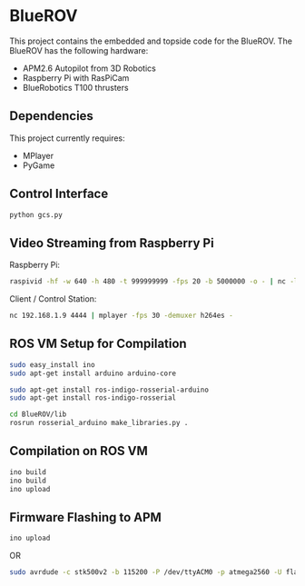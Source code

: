BlueROV
=======

This project contains the embedded and topside code for the BlueROV. The BlueROV has the following hardware:

* APM2.6 Autopilot from 3D Robotics
* Raspberry Pi with RasPiCam
* BlueRobotics T100 thrusters

## Dependencies

This project currently requires:

* MPlayer
* PyGame

## Control Interface

```bash
python gcs.py
```

## Video Streaming from Raspberry Pi

Raspberry Pi:

```bash
raspivid -hf -w 640 -h 480 -t 999999999 -fps 20 -b 5000000 -o - | nc -l -p 4444
```

Client / Control Station:

```bash
nc 192.168.1.9 4444 | mplayer -fps 30 -demuxer h264es -
```

## ROS VM Setup for Compilation

```bash
sudo easy_install ino
sudo apt-get install arduino arduino-core

sudo apt-get install ros-indigo-rosserial-arduino
sudo apt-get install ros-indigo-rosserial

cd BlueROV/lib
rosrun rosserial_arduino make_libraries.py .
```

## Compilation on ROS VM

```bash
ino build
ino build
ino upload
```

## Firmware Flashing to APM

```bash
ino upload
```

OR

```bash
sudo avrdude -c stk500v2 -b 115200 -P /dev/ttyACM0 -p atmega2560 -U flash:w:.build/mega2560-XXXXXX/firmware.hex:i
```
